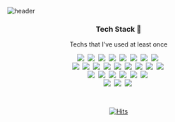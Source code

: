 ![header](https://capsule-render.vercel.app/api?type=waving&color=timeGradient&section=header&height=234&text=SeongwonLee&animation=fadeIn&fontSize=75&fontAlignY=37&fontColor=fffffe)

<h3 align="center"> Tech Stack 🔨</h3>
<p align="center"> Techs that I've used at least once </p>

<p align="center">    
  <img src="https://img.shields.io/badge/React-61DAFB?style=flat-square&logo=React&logoColor=white"/></a>&nbsp 
  <img src="https://img.shields.io/badge/React%20Router-CA4245?style=flat-square&logo=reactrouter&logoColor=white"/></a>&nbsp   
  <img src="https://img.shields.io/badge/Redux-764ABC?style=flat-square&logo=Redux&logoColor=white"/></a>&nbsp
  <img src="https://img.shields.io/badge/@Emotion-bb69a7?style=flat-square&logoColor=white"/></a>&nbsp   
  <img src="https://img.shields.io/badge/Storybook-FF4785?style=flat-square&logo=Storybook&logoColor=white"/></a>&nbsp     
  <img src="https://img.shields.io/badge/Git-F05032?style=flat-square&logo=git&logoColor=white"/></a>&nbsp 
  <img src="https://img.shields.io/badge/Firebase-FFCA28?style=flat-square&logo=Firebase&logoColor=white"/></a>&nbsp 
  <img src="https://img.shields.io/badge/Swift-ffb13b?style=flat-square&logo=Swift&logoColor=white"/></a>&nbsp 
  <br>  
  <img src="https://img.shields.io/badge/Python-3776AB?style=flat-square&logo=Python&logoColor=white"/></a>&nbsp
  <img src="https://img.shields.io/badge/Django-092E20?style=flat-square&logo=Django&logoColor=white"/></a>&nbsp
  <img src="https://img.shields.io/badge/HTML5-E34F26?style=flat-square&logo=HTML5&logoColor=white"/></a>&nbsp   
  <img src="https://img.shields.io/badge/CSS-1572B6?style=flat-square&logo=CSS3&logoColor=white"/></a>&nbsp   
  <img src="https://img.shields.io/badge/Javascript-F7DF1E?style=flat-square&logo=javascript&logoColor=white"/></a>&nbsp 
  <img src="https://img.shields.io/badge/jQuery-378bcb?style=flat-square&logo=css3&logoColor=white"/></a>&nbsp   
  <img src="https://img.shields.io/badge/Mysql-4479A1?style=flat-square&logo=MySql&logoColor=white"/></a>&nbsp  
  <img src="https://img.shields.io/badge/Java-007396?style=flat-square&logo=Java&logoColor=white"/></a>&nbsp   
  <img src="https://img.shields.io/badge/Apache%20Tomcat-cb9f23?style=flat-square&logo=ApacheTomcat&logoColor=white"/></a>&nbsp  
  <br>
  <img src="https://img.shields.io/badge/Adobe%20XD-d14a95?style=flat-square&logo=adobexd&logoColor=white"/></a>&nbsp  
  <img src="https://img.shields.io/badge/Android-3DDC84?style=flat-square&logo=Android&logoColor=white"/></a>&nbsp  
  <img src="https://img.shields.io/badge/pfSense-212121?style=flat-square&logo=pfSense&logoColor=white"/></a>&nbsp  
  <img src="https://img.shields.io/badge/Wireshark-1679A7?style=flat-square&logo=Wireshark&logoColor=white"/></a>&nbsp  
  <img src="https://img.shields.io/badge/Kali%20Linux-557C94?style=flat-square&logo=kalilinux&logoColor=white"/></a>&nbsp
  <img src="https://img.shields.io/badge/VirtualBox-183A61?style=flat-square&logo=VirtualBox&logoColor=white"/></a>&nbsp
  <br>  
  <img src="https://img.shields.io/badge/C-A8B9CC?style=flat-square&logo=C&logoColor=white"/></a>&nbsp 
  <img src="https://img.shields.io/badge/Linux-FCC624?style=flat-square&logo=linux&logoColor=white"/></a>&nbsp 
  <img src="https://img.shields.io/badge/Photoshop-31A8FF?style=flat-square&logo=adobephotoshop&logoColor=white"/></a>&nbsp 
</p>
<br>
<div align=center>
  
[![Hits](https://hits.seeyoufarm.com/api/count/incr/badge.svg?url=https%3A%2F%2Fgithub.com%2Fseongwonme&count_bg=%232E8BC0&title_bg=%230C2D48&icon=&icon_color=%23E7E7E7&title=hits&edge_flat=false)](https://hits.seeyoufarm.com)
  
</div>
